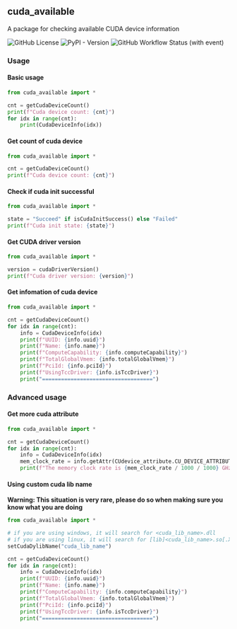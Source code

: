 ## cuda_available

A package for checking available CUDA device information

![GitHub License](https://img.shields.io/github/license/AlexZhu2001/cuda_available)
![PyPI - Version](https://img.shields.io/pypi/v/cuda-available)
![GitHub Workflow Status (with event)](https://img.shields.io/github/actions/workflow/status/alexzhu2001/cuda_available/build.yml)

### Usage
#### Basic usage
```Python
from cuda_available import *

cnt = getCudaDeviceCount()
print(f"Cuda device count: {cnt}")
for idx in range(cnt):
    print(CudaDeviceInfo(idx))
```

#### Get count of cuda device
```Python
from cuda_available import *

cnt = getCudaDeviceCount()
print(f"Cuda device count: {cnt}")
```

#### Check if cuda init successful
```Python
from cuda_available import *

state = "Succeed" if isCudaInitSuccess() else "Failed"
print(f"Cuda init state: {state}")
```

#### Get CUDA driver version
```Python
from cuda_available import *

version = cudaDriverVersion()
print(f"Cuda driver version: {version}")
```

#### Get infomation of cuda device
```Python
from cuda_available import *

cnt = getCudaDeviceCount()
for idx in range(cnt):
    info = CudaDeviceInfo(idx)
    print(f"UUID: {info.uuid}")
    print(f"Name: {info.name}")
    print(f"ComputeCapability: {info.computeCapability}")
    print(f"TotalGlobalVmem: {info.totalGlobalVmem}")
    print(f"PciId: {info.pciId}")
    print(f"UsingTccDriver: {info.isTccDriver}")
    print("===================================")
```

### Advanced usage
#### Get more cuda attribute
```Python
from cuda_available import *

cnt = getCudaDeviceCount()
for idx in range(cnt):
    info = CudaDeviceInfo(idx)
    mem_clock_rate = info.getAttr(CUdevice_attribute.CU_DEVICE_ATTRIBUTE_MEMORY_CLOCK_RATE)
    print(f"The memory clock rate is {mem_clock_rate / 1000 / 1000} GHz")
```

#### Using custom cuda lib name
**Warning: This situation is very rare, please do so when making sure you know what you are doing**
```Python
from cuda_available import *

# if you are using windows, it will search for <cuda_lib_name>.dll
# if you are using linux, it will search for [lib]<cuda_lib_name>.so[.X]
setCudaDylibName("cuda_lib_name")

cnt = getCudaDeviceCount()
for idx in range(cnt):
    info = CudaDeviceInfo(idx)
    print(f"UUID: {info.uuid}")
    print(f"Name: {info.name}")
    print(f"ComputeCapability: {info.computeCapability}")
    print(f"TotalGlobalVmem: {info.totalGlobalVmem}")
    print(f"PciId: {info.pciId}")
    print(f"UsingTccDriver: {info.isTccDriver}")
    print("===================================")
```

